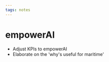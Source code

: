```yaml
---
tags: notes
---
```

# empowerAI

- Adjust KPIs to empowerAI
- Elaborate on the 'why's useful for maritime'
